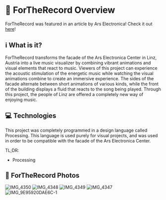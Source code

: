 # 💽 ForTheRecord Overview

ForTheRecord was featured in an article by Ars Electronica! Check it out [here](https://ars.electronica.art/futurelab/de/projects-northeastern-university-2022/)!

## ℹ️ What is it?

ForTheRecord transforms the facade of the Ars Electronica Center in Linz, Austria into a live music visualizer by combining vibrant animations and visual elements that react to music. Viewers of this project can experience the acoustic stimulation of the energetic music while watching the visual animations combine to create an immersive experience. The sides of the facade alternate between short animations of various kinds, while the front of the building displays a fluid that reacts to the song being played. Through this project, the people of Linz are offered a completely new way of enjoying music.

## 💻 Technologies

This project was completely programmed in a design language called Processing. This language is used purely for visual projects, and was used in order to be compatible with the facade of the Ars Electronica Center.

TL;DR:

- Processing

## 📸 ForTheRecord Photos

![IMG_4350](https://github.com/user-attachments/assets/0d78c781-8348-4b11-bcba-8eb62f8336ed)
![IMG_4348](https://github.com/user-attachments/assets/6aee8b4d-6768-4004-b07e-9742139a4ed0)
![IMG_4349](https://github.com/user-attachments/assets/2c9e7b68-61e9-4edb-bb8a-87933d6c046e)
![IMG_4347](https://github.com/user-attachments/assets/94019de4-78cc-4099-9dfa-9082b73a5c34)
![IMG_9E95920DAE6C-1](https://github.com/user-attachments/assets/dd652963-179d-44d3-af81-3bfb70c04d1e)
